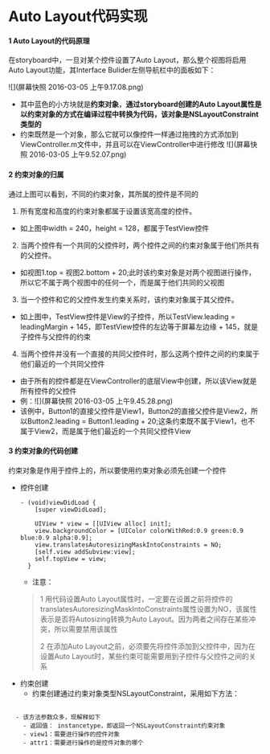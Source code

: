 #  Auto Layout代码实现

#### 1 Auto Layout的代码原理
在storyboard中，一旦对某个控件设置了Auto Layout，那么整个视图将启用Auto Layout功能，其Interface Bulider左侧导航栏中的面板如下：

![](屏幕快照 2016-03-05 上午9.17.08.png)
- 其中蓝色的小方块就是**约束对象**，**通过storyboard创建的Auto Layout属性是以约束对象的方式在编译过程中转换为代码，该对象是NSLayoutConstraint类型的**
- 约束既然是一个对象，那么它就可以像控件一样通过拖拽的方式添加到ViewController.m文件中，并且可以在ViewController中进行修改
![](屏幕快照 2016-03-05 上午9.52.07.png)
#### 2 约束对象的归属
通过上图可以看到，不同的约束对象，其所属的控件是不同的
1. 所有宽度和高度的约束对象都属于设置该宽高度的控件。
  - 如上图中width = 240，height = 128，都属于TestView控件
2. 当两个控件有一个共同的父控件时，两个控件之间的约束对象属于他们所共有的父控件。
  - 如视图1.top = 视图2.bottom + 20;此时该约束对象是对两个视图进行操作，所以它不属于两个视图中的任何一个，而是属于他们共同的父视图
3. 当一个控件和它的父控件发生约束关系时，该约束对象属于其父控件。
  - 如上图中，TestView控件是View的子控件，所以TestView.leading = leadingMargin + 145，即TestView控件的左边等于屏幕左边缘 + 145，就是子控件与父控件的约束
4. 当两个控件并没有一个直接的共同父控件时，那么这两个控件之间的约束属于他们最近的一个共同父控件
  - 由于所有的控件都是在ViewController的底层View中创建，所以该View就是所有控件的父控件
  - 例：![](屏幕快照 2016-03-05 上午9.45.28.png)  
  - 该例中，Button1的直接父控件是View1，Button2的直接父控件是View2，所以Button2.leading = Button1.leading + 20;这条约束既不属于View1，也不属于View2，而是属于他们最近的一个共同父控件View

#### 3 约束对象的代码创建
约束对象是作用于控件上的，所以要使用约束对象必须先创建一个控件
- 控件创建
  ```objc
  - (void)viewDidLoad {
      [super viewDidLoad];
    
      UIView * view = [[UIView alloc] init];
      view.backgroundColor = [UIColor colorWithRed:0.9 green:0.9 blue:0.9 alpha:0.9];
      view.translatesAutoresizingMaskIntoConstraints = NO;
      [self.view addSubview:view];
      self.topView = view;
    }
  ```
  - 注意：
  > 1 用代码设置Auto Layout属性时，一定要在设置之前将控件的translatesAutoresizingMaskIntoConstraints属性设置为NO，该属性表示是否将Autosizing转换为Auto Layout。因为两者之间存在某些冲突，所以需要禁用该属性
  >
    >2 在添加Auto Layout之前，必须要先将控件添加到父控件中，因为在设置Auto Layout时，某些约束可能需要用到子控件与父控件之间的关系
- 约束创建
  - 约束创建通过约束对象类型NSLayoutConstraint，采用如下方法：
  ```+(instancetype)constraintWithItem:(id)view1 attribute:(NSLayoutAttribute)attr1 relatedBy:(NSLayoutRelation)relation toItem:(nullable id)view2 attribute:(NSLayoutAttribute)attr2 multiplier:(CGFloat)multiplier constant:(CGFloat)c;
```
  - 该方法参数众多，现解释如下
    - 返回值： instancetype，即返回一个NSLayoutConstraint约束对象
    - view1：需要进行操作的控件对象
    - attr1：需要进行操作的是控件对象的哪个
  


